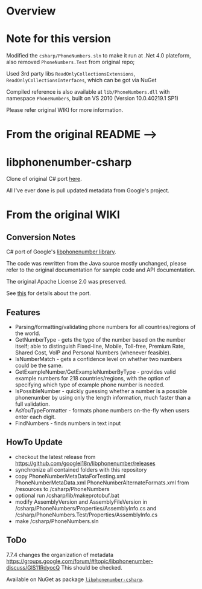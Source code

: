 
# Overview

# Note for this version
Modified the `csharp/PhoneNumbers.sln` to make it run at .Net 4.0 plateform, also removed `PhoneNumbers.Test` from original repo; 

Used 3rd party libs `ReadOnlyCollectionsExtensions`, `ReadOnlyCollectionsInterfaces`, which can be got via NuGet

Compiled reference is also available at `lib/PhoneNumbers.dll` with namespace `PhoneNumbers`, built on VS 2010 (Version 10.0.40219.1 SP1)

Please refer original WIKI for more information.

# From the original README -->

# libphonenumber-csharp
Clone of original C# port [here](https://bitbucket.org/pmezard/libphonenumber-csharp/wiki/Home).

All I've ever done is pull updated metadata from Google's project.

# From the original WIKI
## Conversion Notes

C# port of Google's [libphonenumber library](https://github.com/googlei18n/libphonenumber).

  The code was rewritten from the Java source mostly unchanged, please refer to the original documentation for sample code and API documentation.

  The original Apache License 2.0 was preserved.

  See [this](https://github.com/aidanbebbington/libphonenumber-csharp/blob/master/csharp/README.txt "csharp/README.txt") for details about the port.

## Features

  * Parsing/formatting/validating phone numbers for all countries/regions of the world.
  * GetNumberType - gets the type of the number based on the number itself; able to distinguish Fixed-line, Mobile, Toll-free, Premium Rate, Shared Cost, VoIP and Personal Numbers (whenever feasible).
  * IsNumberMatch - gets a confidence level on whether two numbers could be the same.
  * GetExampleNumber/GetExampleNumberByType - provides valid example numbers for 218 countries/regions, with the option of specifying which type of example phone number is needed.
  * IsPossibleNumber - quickly guessing whether a number is a possible phonenumber by using only the length information, much faster than a full validation.
  * AsYouTypeFormatter - formats phone numbers on-the-fly when users enter each digit.
  * FindNumbers - finds numbers in text input 

## HowTo Update

  * checkout the latest release from https://github.com/googlei18n/libphonenumber/releases
  * synchronize all contained folders with this repository
  * copy PhoneNumberMetaDataForTesting.xml PhoneNumberMetaData.xml PhoneNumberAlternateFormats.xml from /resources to /csharp/PhoneNumbers
  * optional run /csharp/lib/makeprotobuf.bat
  * modify AssemblyVersion and AssemblyFileVersion in /csharp/PhoneNumbers/Properties/AssemblyInfo.cs and /csharp/PhoneNumbers.Test/Properties/AssemblyInfo.cs
  * make /csharp/PhoneNumbers.sln

## ToDo

7.7.4 changes the organization of metadata https://groups.google.com/forum/#!topic/libphonenumber-discuss/GlS11RdyocQ
This should be checked.

Available on NuGet as package [`libphonenumber-csharp`](https://www.nuget.org/packages/libphonenumber-csharp).

